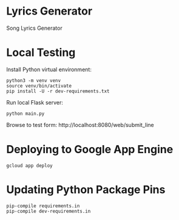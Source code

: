 # Lyrics Generator

Song Lyrics Generator

# Local Testing

Install Python virtual environment:
```
python3 -m venv venv 
source venv/bin/activate
pip install -U -r dev-requirements.txt
```

Run local Flask server:
```
python main.py
```

Browse to test form:
http://localhost:8080/web/submit_line

# Deploying to Google App Engine

```
gcloud app deploy
```

# Updating Python Package Pins

```
pip-compile requirements.in
pip-compile dev-requirements.in
```
